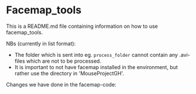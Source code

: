 # Facemap_tools

This is a README.md file containing information on how to use facemap_tools. 



NBs (currently in list format):
- The folder which is sent into eg. `process_folder` cannot contain any .avi-files which are not to be processed.
- It is important to not have facemap installed in the environment, but rather use the directory in 'MouseProjectGH'. 


Changes we have done in the facemap-code:
